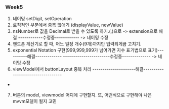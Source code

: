 ### Week5

1. 네이밍 setDigit, setOperation
2. 로직적인 부분에서 중복 없애기 (displayValue, newValue)
3. nsNumber로 값을 Decimal로 받을 수 있도록 하기.(,)으로   -> extension으로 해결 ------------수정중------------
    -> 네이밍 수정
4. 핸드폰 계산기로 할 때, 어느 일정 개수(9개)까지만 입력되게끔 고치기.
5. exponential Notation 구현(999,999,999가 넘어가면 지수 표기법으로 표기)----------해결-------------
    -----------------------수정중--------------
    -> 네이밍 수정
6. viewModel에서 buttonLayout 중복 처리 ---------------------해결----------------------------------

+

7. 버튼의 model, viewmodel 어디에 구현할지. 또, 어떤식으로 구현해야 나은 mvvm모델이 될지 고민
